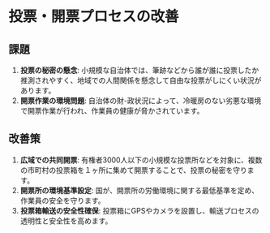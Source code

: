 # 投票・開票プロセスの改善

## 課題
1.  **投票の秘密の懸念**: 小規模な自治体では、筆跡などから誰が誰に投票したか推測されやすく、地域での人間関係を懸念して自由な投票がしにくい状況があります。
2.  **開票作業の環境問題**: 自治体の財-政状況によって、冷暖房のない劣悪な環境で開票作業が行われ、作業員の健康が脅かされています。

## 改善策
1.  **広域での共同開票**: 有権者3000人以下の小規模な投票所などを対象に、複数の市町村の投票箱を１ヶ所に集めて開票することで、投票の秘密を守ります。
2.  **開票所の環境基準設定**: 国が、開票所の労働環境に関する最低基準を定め、作業員の安全を守ります。
3.  **投票箱輸送の安全性確保**: 投票箱にGPSやカメラを設置し、輸送プロセスの透明性と安全性を高めます。